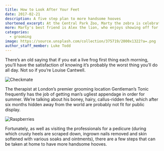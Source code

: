 ```yaml
---
title: How to Look After Your Feet
date: 2017-02-21
description: A five step plan to more handsome hooves
shortened_excerpt: At the Central Park Zoo, Marty the zebra is celebrating his tenth birthday, but has grown bored with his daily routine and longs to experience the wild. 
more: Marty's best friend is Alex the lion, who enjoys showing off for the public and his celebrity status as "the king of New York".
categories:
  - grooming
image: https://source.unsplash.com/collection/375719/2000x1322?a=.png
author_staff_member: Luke Todd
---
```

There’s an old saying that if you eat a live frog first thing each morning, you’ll have the satisfaction of knowing it’s probably the worst thing you’ll do all day. Not so if you’re Louise Cantwell.

![Checkmate](https://source.unsplash.com/random/1500x1000)

The therapist at London’s premier grooming location Gentleman’s Tonic frequently has the job of getting man’s ugliest appendage in order for summer. We’re talking about his boney, hairy, callus-ridden feet, which after six months hidden away from the world are probably not fit for public display.

![Raspberries](https://source.unsplash.com/random/1500x1001)

Fortunately, as well as visiting the professionals for a pedicure (during which crusty heels are scraped down, ingrown nails removed and skin softened with various soaks and ointments), there are a few steps that can be taken at home to have more handsome hooves.